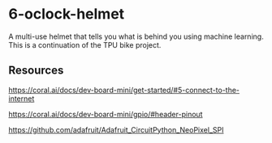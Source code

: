 # 6-oclock-helmet
A multi-use helmet that tells you what is behind you using machine learning. This is a continuation of the TPU bike project.

## Resources

https://coral.ai/docs/dev-board-mini/get-started/#5-connect-to-the-internet

https://coral.ai/docs/dev-board-mini/gpio/#header-pinout

https://github.com/adafruit/Adafruit_CircuitPython_NeoPixel_SPI
